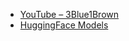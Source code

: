 - [YouTube – 3Blue1Brown](https://www.youtube.com/watch?v=LPZh9BOjkQs)
- [HuggingFace Models](https://huggingface.co/models) 